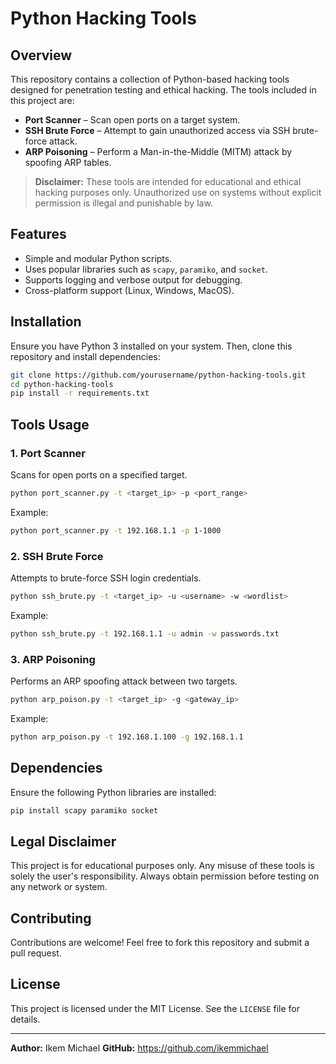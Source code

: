 
# Python Hacking Tools

## Overview
This repository contains a collection of Python-based hacking tools designed for penetration testing and ethical hacking. The tools included in this project are:

- **Port Scanner** – Scan open ports on a target system.
- **SSH Brute Force** – Attempt to gain unauthorized access via SSH brute-force attack.
- **ARP Poisoning** – Perform a Man-in-the-Middle (MITM) attack by spoofing ARP tables.

> **Disclaimer:** These tools are intended for educational and ethical hacking purposes only. Unauthorized use on systems without explicit permission is illegal and punishable by law.

## Features
- Simple and modular Python scripts.
- Uses popular libraries such as `scapy`, `paramiko`, and `socket`.
- Supports logging and verbose output for debugging.
- Cross-platform support (Linux, Windows, MacOS).

## Installation
Ensure you have Python 3 installed on your system. Then, clone this repository and install dependencies:

```bash
git clone https://github.com/yourusername/python-hacking-tools.git
cd python-hacking-tools
pip install -r requirements.txt
```

## Tools Usage
### 1. Port Scanner
Scans for open ports on a specified target.
```bash
python port_scanner.py -t <target_ip> -p <port_range>
```
Example:
```bash
python port_scanner.py -t 192.168.1.1 -p 1-1000
```

### 2. SSH Brute Force
Attempts to brute-force SSH login credentials.
```bash
python ssh_brute.py -t <target_ip> -u <username> -w <wordlist>
```
Example:
```bash
python ssh_brute.py -t 192.168.1.1 -u admin -w passwords.txt
```

### 3. ARP Poisoning
Performs an ARP spoofing attack between two targets.
```bash
python arp_poison.py -t <target_ip> -g <gateway_ip>
```
Example:
```bash
python arp_poison.py -t 192.168.1.100 -g 192.168.1.1
```

## Dependencies
Ensure the following Python libraries are installed:
```bash
pip install scapy paramiko socket
```

## Legal Disclaimer
This project is for educational purposes only. Any misuse of these tools is solely the user's responsibility. Always obtain permission before testing on any network or system.

## Contributing
Contributions are welcome! Feel free to fork this repository and submit a pull request.

## License
This project is licensed under the MIT License. See the `LICENSE` file for details.

---
**Author:** Ikem Michael 
**GitHub:** https://github.com/ikemmichael
